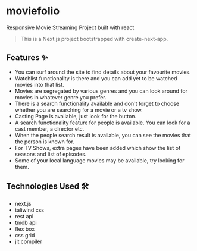 # moviefolio
Responsive Movie Streaming Project built with react
![]()

> This is a Next.js project bootstrapped with create-next-app.

## Features ✨
- You can surf around the site to find details about your favourite movies.
- Watchlist functionality is there and you can add yet to be watched movies into that list.
- Movies are segregated by various genres and you can look around for movies in whatever genre you prefer.
- There is a search functionality available and don't forget to choose whether you are searching for a movie or a tv show.
- Casting Page is available, just look for the button.
- A search functionality feature for people is available. You can look for a cast member, a director etc.
- When the people search result is available, you can see the movies that the person is known for.
- For TV Shows, extra pages have been added which show the list of seasons and list of episodes.
- Some of your local language movies may be available, try looking for them.

## Technologies Used 🛠️
- next.js
- taliwind css
- rest api
- tmdb api
- flex box
- css grid
- jit compiler


